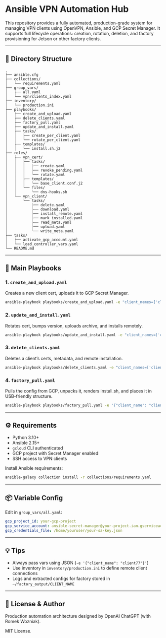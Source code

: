 # Ansible VPN Automation Hub

This repository provides a fully automated, production-grade system for managing VPN clients using OpenVPN, Ansible, and GCP Secret Manager. It supports full lifecycle operations: creation, rotation, deletion, and factory provisioning for Jetson or other factory clients.

---

## 📁 Directory Structure

```
.
├── ansible.cfg
├── collections/
│   └── requirements.yaml
├── group_vars/
│   ├── all.yaml
│   └── vpn/clients_index.yaml
├── inventory/
│   └── production.ini
├── playbooks/
│   ├── create_and_upload.yaml
│   ├── delete_clients.yaml
│   ├── factory_pull.yaml
│   ├── update_and_install.yaml
│   ├── tasks/
│   │   ├── create_per_client.yaml
│   │   └── rotate_per_client.yaml
│   ├── templates/
│   │   └── install.sh.j2
├── roles/
│   ├── vpn_cert/
│   │   ├── tasks/
│   │   │   ├── create.yaml
│   │   │   ├── revoke_pending.yaml
│   │   │   └── rotate.yaml
│   │   ├── templates/
│   │   │   └── base_client.conf.j2
│   │   └── files/
│   │       └── dns-hooks.sh
│   └── vpn_client/
│       └── tasks/
│           ├── delete.yaml
│           ├── download.yaml
│           ├── install_remote.yaml
│           ├── mark_installed.yaml
│           ├── read_meta.yaml
│           ├── upload.yaml
│           └── write_meta.yaml
├── tasks/
│   ├── activate_gcp_account.yaml
│   └── load_controller_vars.yaml
└── README.md
```

---

## 🚀 Main Playbooks

### 1. `create_and_upload.yaml`
Creates a new client cert, uploads it to GCP Secret Manager.
```bash
ansible-playbook playbooks/create_and_upload.yaml -e "client_names=['client66','client67']"
```

### 2. `update_and_install.yaml`
Rotates cert, bumps version, uploads archive, and installs remotely.
```bash
ansible-playbook playbooks/update_and_install.yaml -e "client_names=['client66','client67']"
```

### 3. `delete_clients.yaml`
Deletes a client’s certs, metadata, and remote installation.
```bash
ansible-playbook playbooks/delete_clients.yaml -e "client_names=['client66','client67']"
```

### 4. `factory_pull.yaml`
Pulls the config from GCP, unpacks it, renders install.sh, and places it in USB-friendly structure.
```bash
ansible-playbook playbooks/factory_pull.yaml -e '{"client_name": "client77"}'
```

---

## ⚙️ Requirements

- Python 3.10+
- Ansible 2.15+
- `gcloud` CLI authenticated
- GCP project with Secret Manager enabled
- SSH access to VPN clients

Install Ansible requirements:
```bash
ansible-galaxy collection install -r collections/requirements.yaml
```

---

## 📦 Variable Config

Edit in `group_vars/all.yaml`:
```yaml
gcp_project_id: your-gcp-project
gcp_service_account: ansible-secret-manager@your-project.iam.gserviceaccount.com
gcp_credentials_file: /home/youruser/your-sa-key.json
```

---

## 💡 Tips

- Always pass vars using JSON (`-e '{"client_name": "client77"}'`)
- Use inventory in `inventory/production.ini` to define remote client connections
- Logs and extracted configs for factory stored in `~/factory_output/CLIENT_NAME`

---

## 🧠 License & Author

Production automation architecture designed by OpenAI ChatGPT (with Romek Wozniak).

MIT License.